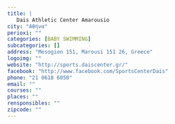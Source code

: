 ```yaml
---
title: |
   Dais Athletic Center Amarousio
city: "Αθήνα"
perioxi: ""
categories: [BABY SWIMMING]
subcategories: []
address: "Mesogion 151, Marousi 151 26, Greece"
logoimg: ""
website: "http://sports.daiscenter.gr/"
facebook: "http://www.facebook.com/SportsCenterDais"
phone: "21 0618 6050"
email: ""
courses: ""
places: ""
rensponsibles: ""
zipcode: ""
---
```




